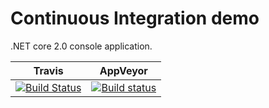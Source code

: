 # Continuous Integration demo

.NET core 2.0 console application.

Travis | AppVeyor
--- | ---
[![Build Status](https://travis-ci.org/Rendojack/demos.svg?branch=master)](https://travis-ci.org/Rendojack/demos)| [![Build status](https://ci.appveyor.com/api/projects/status/h262i196x0hs8h5a/branch/master?svg=true)](https://ci.appveyor.com/project/Rendojack/ci-demo/branch/master)
